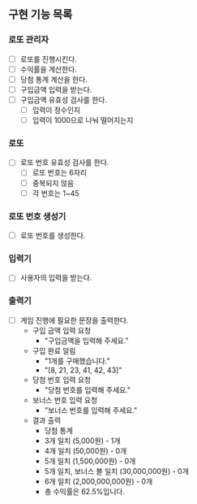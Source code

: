 ## 구현 기능 목록

### 로또 관리자
- [ ] 로또를 진행시킨다.
- [ ] 수익률을 계산한다.
- [ ] 당첨 통계 계산을 한다.
- [ ] 구입금액 입력을 받는다.
- [ ] 구입금액 유효성 검사를 한다.
  - [ ] 입력이 정수인지
  - [ ] 입력이 1000으로 나눠 떨어지는지

### 로또
- [ ] 로또 번호 유효성 검사를 한다.
  - [ ] 로또 번호는 6자리
  - [ ] 중복되지 않음
  - [ ] 각 번호는 1~45

### 로또 번호 생성기
- [ ] 로또 번호를 생성한다.

### 입력기
- [ ] 사용자의 입력을 받는다.

### 출력기
- [ ] 게임 진행에 필요한 문장을 출력한다.
  - 구입 금액 입력 요청
    - "구입금액을 입력해 주세요."
  - 구입 완료 알림
    - "1개를 구매했습니다."
    - "[8, 21, 23, 41, 42, 43]" 
  - 당첨 번호 입력 요청
    - "당첨 번호를 입력해 주세요."
  - 보너스 번호 입력 요청
    - "보너스 번호를 입력해 주세요."
  - 결과 출력
    - 당첨 통계
    - 3개 일치 (5,000원) - 1개
    - 4개 일치 (50,000원) - 0개
    - 5개 일치 (1,500,000원) - 0개
    - 5개 일치, 보너스 볼 일치 (30,000,000원) - 0개
    - 6개 일치 (2,000,000,000원) - 0개
    - 총 수익률은 62.5%입니다.
 


